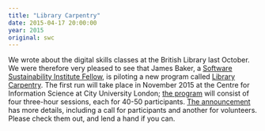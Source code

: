 ```yaml
---
title: "Library Carpentry"
date: 2015-04-17 20:00:00
year: 2015
original: swc
---
```

<p>
  We wrote about
  the digital skills classes at the British Library
  last October.
  We were therefore very pleased to see that James Baker,
  a <a href="http://britishlibrary.typepad.co.uk/digital-scholarship/2014/12/software-sustainbility-institute-fellowship.html">Software Sustainability Institute Fellow</a>,
  is piloting a new program called
  <a href="http://britishlibrary.typepad.co.uk/digital-scholarship/2015/04/library-carpentry-call-for-volunteers-call-for-participants.html">Library Carpentry</a>.
  The first run will take place in November 2015
  at the Centre for Information Science
  at City University London;
  <a href="http://librarycarpentry.github.io/city-november-2015/">the program</a>
  will consist of four three-hour sessions,
  each for 40-50 participants.
  <a href="http://britishlibrary.typepad.co.uk/digital-scholarship/2015/04/library-carpentry-call-for-volunteers-call-for-participants.html">The announcement</a>
  has more details,
  including a call for participants and another for volunteers.
  Please check them out,
  and lend a hand if you can.
</p>
